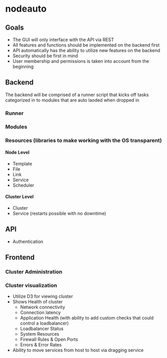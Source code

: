 # nodeauto
## Goals
+ The GUI will only interface with the API via REST
+ All features and functions should be implemented on the backend first
+ API automatically has the ability to utilize new features on the backend
+ Security should be first in mind
+ User membership and permissions is taken into account from the beginning


## Backend
The backend will be comprised of a runner script that kicks off tasks categorized in to modules that are auto laoded when dropped in

### Runner

### Modules

### Resources (libraries to make working with the OS transparent)
#### Node Level
+ Template
+ File
+ Link
+ Service
+ Scheduler
#### Cluster Level
+ Cluster
+ Service (restarts possible with no downtime)


## API
+ Authentication


## Frontend

### Cluster Administration
### Cluster visualization
+ Utilize D3 for viewing cluster
+ Shows Health of cluster
  + Network connectivity
  + Connection latency
  + Application Health (with ability to add custom checks that could control a loadbalancer)
  + Loadbalancer Status
  + System Resources
  + Firewall Rules & Open Ports
  + Errors & Error Rates
+ Ability to move services from host to host via dragging service
